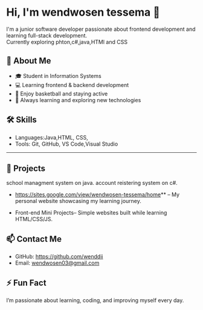 # Hi, I'm wendwosen tessema 👋

I'm a junior software developer passionate about frontend development and learning full-stack development.  
Currently exploring phton,c#,java,HTMl and CSS

## 🚀 About Me
- 🎓 Student in Information Systems  
- 💻 Learning frontend & backend development  
- 🏀 Enjoy basketball and staying active  
- 🌱 Always learning and exploring new technologies  

## 🛠️ Skills
- Languages:Java,HTML, CSS,  
- Tools: Git, GitHub, VS Code,Visual Studio

---

## 💼 Projects
school managment system on java.
account reistering system on c#.

- https://sites.google.com/view/wendwosen-tessema/home** – My personal website showcasing my learning journey.  
 
- Front-end Mini Projects– Simple websites built while learning HTML/CSS/JS.

## 📫 Contact Me
- GitHub: https://github.com/wenddii 
- Email: wendwosen03@gmail.com
## ⚡ Fun Fact
I’m passionate about learning, coding, and improving myself every day.
